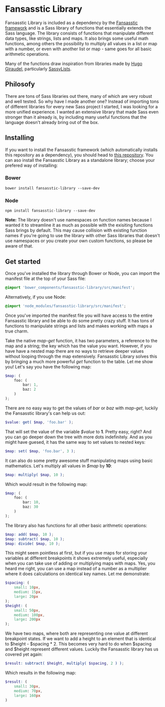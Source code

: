 Fansasstic Library
======

Fansasstic Library is included as a dependency by the [Fansasstic framework](http://github.com/flugger/fansasstic) and is a Sass library of functions that essentially extends the Sass language. The library consists of functions that manipulate different data types, like strings, lists and maps. It also brings some useful math functions, among others the possibility to multiply all values in a list or map with a number, or even with another list or map - same goes for all basic arithmetic operations. 

Many of the functions draw inspiration from libraries made by [Hugo Giraudel](https://github.com/HugoGiraudel), particularly [SassyLists](https://github.com/at-import/SassyLists).

## Philosofy
There are tons of Sass libraries out there, many of which are very robust and well tested. So why have I made another one? 
Instead of importing tons of different libraries for every new Sass project I started, I was looking for a more unified experience. I wanted an extensive library that made Sass even stronger than it already is, by including many useful functions that the language doesn't already bring out of the box. 

## Installing
If you want to install the Fansasstic framework (which automatically installs this repository as a dependency), you should head to [this repository](http://github.com/flugger/fansasstic). You can aso install the Fansasstic Library as a standalone library; choose your prefered way of installing:

### Bower
```
bower install fansasstic-library --save-dev
```

### Node
```
npm install fansasstic-library --save-dev
```

__Note:__ The library doesn't use namespaces on function names because I wanted it to streamline it as much as possible with the exisiting functions Sass brings by default. This may cause collision with existing function names if you're going to use the library with other Sass libraries that doesn't use namespaces or you create your own custom functions, so please be aware of that.

## Get started
Once you've installed the library through Bower or Node, you can import the manifest file at the top of your Sass file:

```scss
@import 'bower_components/fansasstic-library/src/manifest';
```

Alternatively, if you use Node:

```scss
@import 'node_modules/fansasstic-library/src/manifest';
```

Once you've imported the manifest file you will have access to the entire Fansasstic library and be able to do some pretty crazy stuff. It has tons of functions to manipulate strings and lists and makes working with maps a true charm.

Take the native _map-get_ function, it has two parameters, a reference to the map and a string; the key which has the value you want. However, if you have have a nested map there are no ways to retrieve deeper values without looping through the map extensively. Fansasstic Library solves this by bringing a much more powerful _get_ function to the table. Let me show you! Let's say you have the following map:

```scss
$map: (
    foo: (
        bar: 1,
        baz: 2
    )
);
```

There are no easy way to get the values of _bar_ or _baz_ with _map-get_, luckily the Fansasstic library's can help us out:

```scss
$value: get( $map, 'foo.bar' );
```

That will set the value of the variable _$value_ to __1__. Pretty easy, right? And you can go deeper down the tree with more dots indefinitely. And as you might have guesed, it has the same way to set values to nested keys:

```scss
$map: set( $map, 'foo.bar', 3 );
```

It can also do some pretty awesome stuff manipulating maps using basic mathematics. Let's multiply all values in _$map_ by __10__:

```scss
$map: multiply( $map, 10 );
```

Which would result in the following map:

```scss
$map: (
    foo: (
        bar: 10,
        baz: 30
    )
);
```

The library also has functions for all other basic arithmetic operations:

```scss
$map: add( $map, 10 );
$map: subtract( $map, 10 );
$map: divide( $map, 10 );
```

This might seem pointless at first, but if you use maps for storing your variables at different breakpoints it shows extremely useful, especially when you can take use of adding or multiplying maps with maps. Yes, you heard me right, you can use a map instead of a number as a multiplier where it does calculations on identical key names. Let me demonstrate:

```scss
$spacing: (
    small: 10px,
    medium: 15px,
    large: 20px
);
$height: (
    small: 50px,
    medium: 100px,
    large: 200px
);
```

We have two maps, where both are representing one value at different breakpoint states. If we want to add a height to an element that is identical to $height - $spacing * 2. This becomes very hard to do when $spacing and $height represent different values. Luckily the Fansasstic library has us covered yet again:

```scss
$result: subtract( $height, multiply( $spacing, 2 ) );
```

Which results in the following map:

```scss
$result: (
    small: 30px,
    medium: 70px,
    large: 160px
)
```

